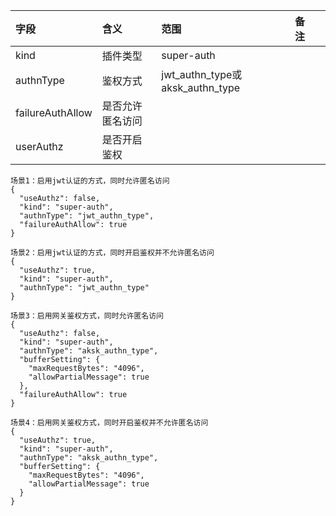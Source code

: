 | 字段   | 含义   | 范围   | 备注 |    |
|:-----|:-----|:-----|:---|:---|
| kind | 插件类型 | super-auth |    |    |
| authnType | 鉴权方式|jwt_authn_type或aksk_authn_type | | |
| failureAuthAllow| 是否允许匿名访问 | | | |
| userAuthz | 是否开启鉴权 | | | |

```
场景1：启用jwt认证的方式，同时允许匿名访问
{
  "useAuthz": false,
  "kind": "super-auth",
  "authnType": "jwt_authn_type",
  "failureAuthAllow": true
}
```
```
场景2：启用jwt认证的方式，同时开启鉴权并不允许匿名访问
{
  "useAuthz": true,
  "kind": "super-auth",
  "authnType": "jwt_authn_type"
}
```
```
场景3：启用网关鉴权方式，同时允许匿名访问
{
  "useAuthz": false,
  "kind": "super-auth",
  "authnType": "aksk_authn_type",
  "bufferSetting": {
    "maxRequestBytes": "4096",
    "allowPartialMessage": true
  },
  "failureAuthAllow": true
}
```
```
场景4：启用网关鉴权方式，同时开启鉴权并不允许匿名访问
{
  "useAuthz": true,
  "kind": "super-auth",
  "authnType": "aksk_authn_type",
  "bufferSetting": {
    "maxRequestBytes": "4096",
    "allowPartialMessage": true
  }
}
```